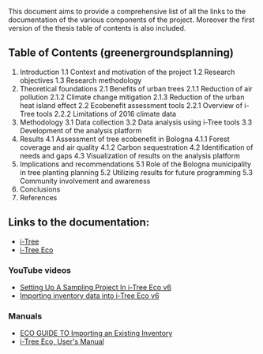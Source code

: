 This document aims to provide a comprehensive list of all the links to the
documentation of the various components of the project.
Moreover the first version of the thesis table of contents is also included.

## Table of Contents (greenergroundsplanning)

1. Introduction
1.1 Context and motivation of the project
1.2 Research objectives
1.3 Research methodology
2. Theoretical foundations
2.1 Benefits of urban trees
2.1.1 Reduction of air pollution
2.1.2 Climate change mitigation
2.1.3 Reduction of the urban heat island effect
2.2 Ecobenefit assessment tools
2.2.1 Overview of i-Tree tools
2.2.2 Limitations of 2016 climate data
3. Methodology
3.1 Data collection
3.2 Data analysis using i-Tree tools
3.3 Development of the analysis platform
4. Results
4.1 Assessment of tree ecobenefit in Bologna
4.1.1 Forest coverage and air quality
4.1.2 Carbon sequestration
4.2 Identification of needs and gaps
4.3 Visualization of results on the analysis platform
5. Implications and recommendations
5.1 Role of the Bologna municipality in tree planting planning
5.2 Utilizing results for future programming
5.3 Community involvement and awareness
6. Conclusions
7. References

## Links to the documentation:

- [i-Tree](https://www.itreetools.org)
- [i-Tree Eco](https://www.itreetools.org/it/tools/i-tree-eco)

### YouTube videos
- [Setting Up A Sampling Project In i-Tree Eco v6](https://www.youtube.com/watch?v=XEcdgVRTYd4&list=PLTpJ4X0F9py0KchjAnoXCvihW-SL4QHry&index=7)
- [Importing inventory data into i-Tree Eco v6](https://www.youtube.com/watch?v=m3riZhE_uSg)

### Manuals
- [ECO GUIDE TO Importing an Existing Inventory](https://www.itreetools.org/documents/267/InventoryImporter.2021.12.14.pdf)
- [i-Tree Eco, User's Manual](https://www.itreetools.org/documents/275/EcoV6_UsersManual.2021.09.22.pdf)